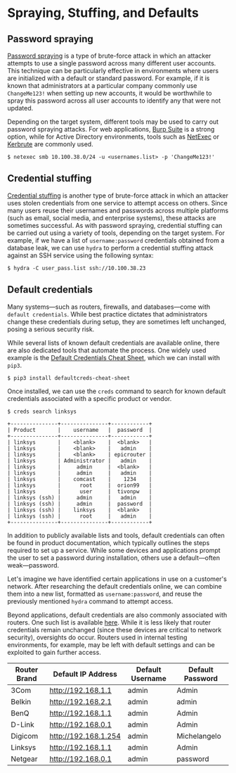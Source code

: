 # Spraying, Stuffing, and Defaults

## Password spraying

[Password spraying](https://owasp.org/www-community/attacks/Password_Spraying_Attack) is a type of brute-force attack in which an attacker attempts to use a single password across many different user accounts. This technique can be particularly effective in environments where users are initialized with a default or standard password. For example, if it is known that administrators at a particular company commonly use `ChangeMe123!` when setting up new accounts, it would be worthwhile to spray this password across all user accounts to identify any that were not updated.

Depending on the target system, different tools may be used to carry out password spraying attacks. For web applications, [Burp Suite](https://portswigger.net/burp) is a strong option, while for Active Directory environments, tools such as [NetExec](https://github.com/Pennyw0rth/NetExec) or [Kerbrute](https://github.com/ropnop/kerbrute) are commonly used.

```shell-session
$ netexec smb 10.100.38.0/24 -u <usernames.list> -p 'ChangeMe123!'
```

## Credential stuffing

[Credential stuffing](https://owasp.org/www-community/attacks/Credential_stuffing) is another type of brute-force attack in which an attacker uses stolen credentials from one service to attempt access on others. Since many users reuse their usernames and passwords across multiple platforms (such as email, social media, and enterprise systems), these attacks are sometimes successful. As with password spraying, credential stuffing can be carried out using a variety of tools, depending on the target system. For example, if we have a list of `username:password` credentials obtained from a database leak, we can use `hydra` to perform a credential stuffing attack against an SSH service using the following syntax:

```shell-session
$ hydra -C user_pass.list ssh://10.100.38.23
```

## Default credentials

Many systems—such as routers, firewalls, and databases—come with `default credentials`. While best practice dictates that administrators change these credentials during setup, they are sometimes left unchanged, posing a serious security risk.

While several lists of known default credentials are available online, there are also dedicated tools that automate the process. One widely used example is the [Default Credentials Cheat Sheet](https://github.com/ihebski/DefaultCreds-cheat-sheet), which we can install with `pip3`.

```shell-session
$ pip3 install defaultcreds-cheat-sheet
```

Once installed, we can use the `creds` command to search for known default credentials associated with a specific product or vendor.

```shell-session
$ creds search linksys

+---------------+---------------+------------+
| Product       |    username   |  password  |
+---------------+---------------+------------+
| linksys       |    <blank>    |  <blank>   |
| linksys       |    <blank>    |   admin    |
| linksys       |    <blank>    | epicrouter |
| linksys       | Administrator |   admin    |
| linksys       |     admin     |  <blank>   |
| linksys       |     admin     |   admin    |
| linksys       |    comcast    |    1234    |
| linksys       |      root     |  orion99   |
| linksys       |      user     |  tivonpw   |
| linksys (ssh) |     admin     |   admin    |
| linksys (ssh) |     admin     |  password  |
| linksys (ssh) |    linksys    |  <blank>   |
| linksys (ssh) |      root     |   admin    |
+---------------+---------------+------------+
```

In addition to publicly available lists and tools, default credentials can often be found in product documentation, which typically outlines the steps required to set up a service. While some devices and applications prompt the user to set a password during installation, others use a default—often weak—password.

Let's imagine we have identified certain applications in use on a customer's network. After researching the default credentials online, we can combine them into a new list, formatted as `username:password`, and reuse the previously mentioned `hydra` command to attempt access.

Beyond applications, default credentials are also commonly associated with routers. One such list is available [here](https://www.softwaretestinghelp.com/default-router-username-and-password-list/). While it is less likely that router credentials remain unchanged (since these devices are critical to network security), oversights do occur. Routers used in internal testing environments, for example, may be left with default settings and can be exploited to gain further access.

| **Router Brand** | **Default IP Address** | **Default Username** | **Default Password** |
| ---------------- | ---------------------- | -------------------- | -------------------- |
| 3Com             | http://192.168.1.1     | admin                | Admin                |
| Belkin           | http://192.168.2.1     | admin                | admin                |
| BenQ             | http://192.168.1.1     | admin                | Admin                |
| D-Link           | http://192.168.0.1     | admin                | Admin                |
| Digicom          | http://192.168.1.254   | admin                | Michelangelo         |
| Linksys          | http://192.168.1.1     | admin                | Admin                |
| Netgear          | http://192.168.0.1     | admin                | password             |
